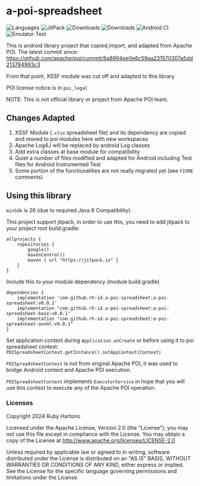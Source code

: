 # a-poi-spreadsheet

![Languages](https://img.shields.io/github/languages/top/rh-id/a-poi-spreadsheet)
![JitPack](https://img.shields.io/jitpack/v/github/rh-id/a-poi-spreadsheet)
![Downloads](https://jitpack.io/v/rh-id/a-poi-spreadsheet/week.svg)
![Downloads](https://jitpack.io/v/rh-id/a-poi-spreadsheet/month.svg)
![Android CI](https://github.com/rh-id/a-poi-spreadsheet/actions/workflows/gradlew-build.yml/badge.svg)
![Emulator Test](https://github.com/rh-id/a-poi-spreadsheet/actions/workflows/android-emulator-test.yml/badge.svg)

This is android library project that copied,import, and adapted from Apache POI.
The latest commit since: https://github.com/apache/poi/commit/6a8994ee0e6c59aa231570307a5dd213784993c3

From that point, XSSF module was cut off and adapted to this library

POI license notice is in `poi_legal`

NOTE: This is not official library or project from Apache POI team.

## Changes Adapted
1. XSSF Module (`.xlsx` spreadsheet file) and its dependency are copied and moved to poi modules here with new workspaces
2. Apache Log4J will be replaced by android Log classes
3. Add extra classes at base module for compatibility
4. Quiet a number of files modified and adapted for Android including Test files for Android Instrumented Test
5. Some portion of the functionalities are not really migrated yet (see `FIXME` comments)

## Using this library

`minSdk` is 26 (due to required Java 8 Compatibility).

This project support jitpack, in order to use this, you need to add jitpack to your project root build.gradle:
```
allprojects {
    repositories {
        google()
        mavenCentral()
        maven { url "https://jitpack.io" }
    }
}
```

Include this to your module dependency (module build.gradle)
```
dependencies {
    implementation 'com.github.rh-id.a-poi-spreadsheet:a-poi-spreadsheet:v0.0.1'
    implementation "com.github.rh-id.a-poi-spreadsheet:a-poi-spreadsheet-base:v0.0.1"
    implementation "com.github.rh-id.a-poi-spreadsheet:a-poi-spreadsheet-ooxml:v0.0.1"
}
```

Set application context during `Application.onCreate` or before using it to poi spreadsheet context: `POISpreadsheetContext.getInstance().setAppContext(Context)`

`POISpreadsheetContext` is not from original Apache POI, it was used to bridge Android context and Apache POI execution.

`POISpreadsheetContext` implements `ExecutorService` in hope that you will use this context to execute any of the Apache POI operation.

### Licenses

Copyright 2024 Ruby Hartono

Licensed under the Apache License, Version 2.0 (the "License"); you may not use this file except in compliance with the License. You may obtain a copy of the License at http://www.apache.org/licenses/LICENSE-2.0

Unless required by applicable law or agreed to in writing, software distributed under the License is distributed on an "AS IS" BASIS, WITHOUT WARRANTIES OR CONDITIONS OF ANY KIND, either express or implied. See the License for the specific language governing permissions and limitations under the License.

